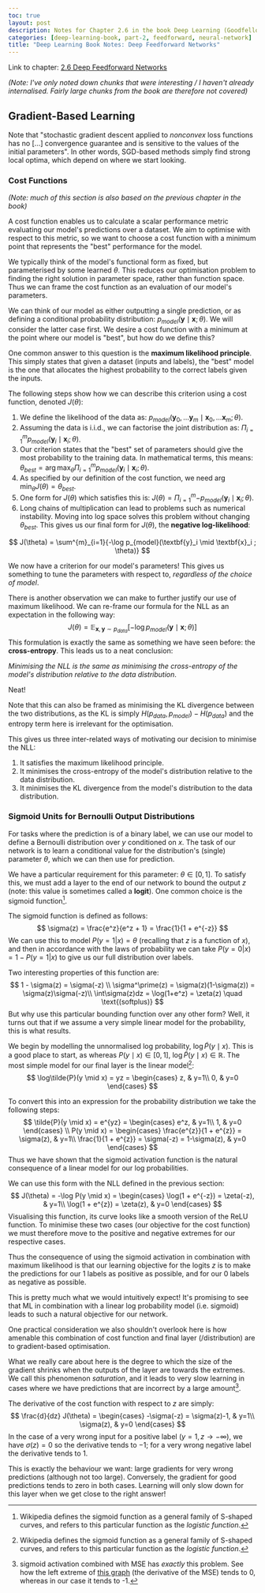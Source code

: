 ```yaml
---
toc: true
layout: post
description: Notes for Chapter 2.6 in the book Deep Learning (Goodfellow et al.).
categories: [deep-learning-book, part-2, feedforward, neural-network]
title: "Deep Learning Book Notes: Deep Feedforward Networks"
---
```


Link to chapter: [2.6 Deep Feedforward Networks](https://www.deeplearningbook.org/contents/mlp.html)

*(Note: I've only noted down chunks that were interesting / I haven't already internalised. Fairly large chunks from the book are therefore not covered)*

## Gradient-Based Learning

Note that "stochastic gradient descent applied to *nonconvex* loss functions has no [...] convergence guarantee and is sensitive to the values of the initial parameters". In other words, SGD-based methods simply find strong local optima, which depend on where we start looking.

### Cost Functions

*(Note: much of this section is also based on the previous chapter in the book)*

A cost function enables us to calculate a scalar performance metric evaluating our model's predictions over a dataset. We aim to optimise with respect to this metric, so we want to choose a cost function with a minimum point that represents the "best" performance for the model.

We typically think of the model's functional form as fixed, but parameterised by some learned $\theta$. This reduces our optimisation problem to finding the right solution in parameter space, rather than function space. Thus we can frame the cost function as an evaluation of our model's parameters.

We can think of our model as either outputting a single prediction, or as defining a conditional probability distribution: $p_{model}( \mathbf{y} \mid \textbf{x} ; \theta)$. We will consider the latter case first. We desire a cost function with a minimum at the point where our model is "best", but how do we define this?

One common answer to this question is the **maximum likelihood principle**. This simply states that given a dataset (inputs and labels), the "best" model is the one that allocates the highest probability to the correct labels given the inputs.

The following steps show how we can describe this criterion using a cost function, denoted $J(\theta)$:

1. We define the likelihood of the data as:  $p_{model}(\textbf{y}_0, \dots \textbf{y}_m \mid \textbf{x}_0, \dots \textbf{x}_m ; \theta)$.
2. Assuming the data is i.i.d., we can factorise the joint distribution as:  $\Pi^{m}_{i=1}p_{model}(\textbf{y}_i \mid \textbf{x}_i ; \theta)$.
3. Our criterion states that the "best" set of parameters should give the most probability to the training data. In mathematical terms, this means:  $\theta_{best} = \arg \max_{\theta}{\Pi^{m}_{i=1}p_{model}(\textbf{y}_i \mid \textbf{x}_i ; \theta)}$.
4. As specified by our definition of the cost function, we need  $\arg \min_\theta J(\theta) = \theta_{best}$.
5. One form for $J(\theta)$ which satisfies this is:  $J(\theta) = \Pi^{m}_{i=1}{-p_{model}(\textbf{y}_i \mid \textbf{x}_i ; \theta)}$.
6. Long chains of multiplication can lead to problems such as numerical instability. Moving into log space solves this problem without changing $\theta_{best}$. This gives us our final form for $J(\theta)$, the **negative log-likelihood**:

$$
J(\theta) = \sum^{m}_{i=1}{-\log p_{model}(\textbf{y}_i \mid \textbf{x}_i ; \theta)}
$$

We now have a criterion for our model's parameters! This gives us something to tune the parameters with respect to, *regardless of the choice of model*.

There is another observation we can make to further justify our use of maximum likelihood. We can re-frame our formula for the NLL as an expectation in the following way:
$$
J(\theta) = \mathbb{E}_{\mathbf{x}, \mathbf{y} \sim p_{data}}\left[-\log p_{model}( \mathbf{y} \mid \textbf{x} ; \theta)\right]
$$
This formulation is exactly the same as something we have seen before: the **cross-entropy**. This leads us to a neat conclusion: 

*Minimising the NLL is the same as minimising the cross-entropy of the model's distribution relative to the data distribution*.

Neat!

Note that this can also be framed as minimising the KL divergence between the two distributions, as the KL is simply $H(p_{data}, p_{model}) - H(p_{data})$ and the entropy term here is irrelevant for the optimisation.

This gives us three inter-related ways of motivating our decision to minimise the NLL:

1. It satisfies the maximum likelihood principle.
2. It minimises the cross-entropy of the model's distribution relative to the data distribution.
3. It minimises the KL divergence from the model's distribution to the data distribution.

### Sigmoid Units for Bernoulli Output Distributions

For tasks where the prediction is of a binary label, we can use our model to define a Bernoulli distribution over $y$ conditioned on $x$. The task of our network is to learn a conditional value for the distribution's (single) parameter $\theta$, which we can then use for prediction.

We have a particular requirement for this parameter:  $\theta \in [0, 1]$. To satisfy this, we must add a layer to the end of our network to bound the output $z$ (note: this value is sometimes called a **logit**). One common choice is the sigmoid function[^1].

[^1]: Wikipedia defines the sigmoid function as a general family of S-shaped curves, and refers to this particular function as the *logistic function*.

The sigmoid function is defined as follows:
$$
\sigma(z) = \frac{e^z}{e^z + 1} = \frac{1}{1 + e^{-z}}
$$
We can use this to model $P(y = 1 | x) = \theta$ (recalling that $z$ is a function of $x$), and then in accordance with the laws of probability we can take $P(y = 0 | x) = 1 - P(y = 1 | x)$ to give us our full distribution over labels.

Two interesting properties of this function are:
$$
1 - \sigma(z) = \sigma(-z) \\
\sigma^\prime(z) = \sigma(z)(1-\sigma(z)) = \sigma(z)\sigma(-z)\\
\int\sigma(z)dz = \log(1+e^z) = \zeta(z) \quad \text{(softplus)}
$$
But why use this particular bounding function over any other form? Well, it turns out that if we assume a very simple linear model for the probability, this is what results.

We begin by modelling the unnormalised log probability, $\log\tilde{P}(y \mid x)$. This is a good place to start, as whereas  $P(y \mid x) \in [0, 1]$,   $\log\tilde{P}(y \mid x) \in \mathbb{R}$.  The most simple model for our final layer is the linear model[^1]:
$$
\log\tilde{P}(y \mid x) = yz = \begin{cases}
z, & y=1\\
0, & y=0
\end{cases}
$$

[^2]: One useful feature of this form is that one case is constant. We will see when we normalise how this translates into a single output controlling the probabilities of both cases, as required for a Bernoulli distribution.

To convert this into an expression for the probability distribution we take the following steps:
$$
\tilde{P}(y \mid x) = e^{yz} = \begin{cases}
e^z, & y=1\\
1, & y=0
\end{cases} \\
P(y \mid x) = \begin{cases}
\frac{e^{z}}{1 + e^{z}} = \sigma(z), & y=1\\
\frac{1}{1 + e^{z}} = \sigma(-z) = 1-\sigma(z), & y=0
\end{cases}
$$
Thus we have shown that the sigmoid activation function is the natural consequence of a linear model for our log probabilities.

We can use this form with the NLL defined in the previous section:
$$
J(\theta) = -\log P(y \mid x) = \begin{cases}
\log(1 + e^{-z}) = \zeta(-z), & y=1\\
\log(1 + e^{z}) = \zeta(z), & y=0
\end{cases}
$$
Visualising this function, its curve looks like a smooth version of the ReLU function. To minimise these two cases (our objective for the cost function) we must therefore move to the positive and negative extremes for our respective cases.

Thus the consequence of using the sigmoid activation in combination with maximum likelihood is that our learning objective for the logits $z$ is to make the predictions for our 1 labels as positive as possible, and for our 0 labels as negative as possible.

This is pretty much what we would intuitively expect! It's promising to see that ML in combination with a linear log probability model (i.e. sigmoid) leads to such a natural objective for our network.

One practical consideration we also shouldn't overlook here is how amenable this combination of cost function and final layer (/distribution) are to gradient-based optimisation.

What we really care about here is the degree to which the size of the gradient shrinks when the outputs of the layer are towards the extremes. We call this phenomenon *saturation*, and it leads to very slow learning in cases where we have predictions that are incorrect by a large amount[^3].

[^3]: sigmoid activation combined with MSE has *exactly* this problem. See how the left extreme of [this graph](https://www.wolframalpha.com/input/?i=d%2Fdx+%28sigmoid%28x%29-1%29%5E2) (the derivative of the MSE) tends to 0, whereas in our case it tends to -1.

The derivative of the cost function with respect to $z$ are simply:
$$
\frac{d}{dz} J(\theta) = \begin{cases}
-\sigma(-z) = \sigma(z)-1, & y=1\\
\sigma(z), & y=0
\end{cases}
$$
In the case of a very wrong input for a positive label ($y=1, z \to -\infty$), we have $\sigma(z) = 0$  so the derivative tends to $-1$; for a very wrong negative label the derivative tends to $1$.

This is exactly the behaviour we want: large gradients for very wrong predictions (although not too large). Conversely, the gradient for good predictions tends to zero in both cases. Learning will only slow down for this layer when we get close to the right answer!



